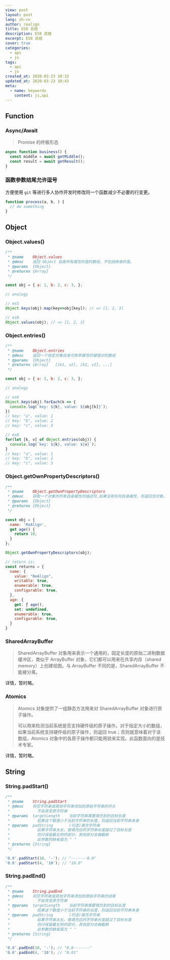 ```yaml
---
view: post
layout: post
lang: zh-cn
author: realign
title: ES8 总结
description: ES8 总结
excerpt: ES8 总结
cover: true
categories:
  - api
  - js
tags:
  - api
  - js
created_at: 2020-03-23 10:32
updated_at: 2020-03-23 10:43
meta:
  - name: keywords
    content: js,api
---
```


## Function

### Async/Await

> Promise 的终极形态

```js
async function business() {
  const middle = await getMiddle();
  const result = await getResult();
}
```

### 函数参数结尾允许逗号

方便使用 `git` 等进行多人协作开发时修改同一个函数减少不必要的行变更。

```js
function process(a, b, ) {
  // do something
}
```

## Object

### Object.values()

```js
/**
 * @name    Object.values
 * @desc    返回 Object 自身所有属性的值的数组，不包括继承的值。
 * @params  {Object}
 * @returns {Array}
 */

const obj = { a: 1, b: 2, c: 3, };

// analogy

// es5
Object.keys(obj).map(key=>obj[key]); // => [1, 2, 3]

// es8
Object.values(obj); // => [1, 2, 3]
```

### Object.entries()

```js
/**
 * @name    Object.entries
 * @desc    返回一个给定对象自身可枚举属性的键值对的数组
 * @params  {Object}
 * @returns {Array}   [[k1, v2], [k2, v2], ...]
 */

const obj = { a: 1, b: 2, c: 3, };

// analogy

// es6
Object.keys(obj).forEach(k => {
  console.log(`key: ${k}, value: ${obj[k]}`);
})
// key: "a", value: 1
// key: "b", value: 2
// key: "c", value: 3

// es8
for(let [k, v] of Object.entries(obj)) {
  console.log(`key: ${k}, value: ${v}`);
}
// key: "a", value: 1
// key: "b", value: 2
// key: "c", value: 3
```

### Object.getOwnPropertyDescriptors()

```js
/**
 * @name    Object.getOwnPropertyDescriptors
 * @desc    获取一个对象的所有自身属性的描述符,如果没有任何自身属性，则返回空对象。
 * @params  {Object}
 * @returns {Object}
 */

const obj = {
  name: 'ReAlign',
  get age() {
    return 18;
  }
};

Object.getOwnPropertyDescriptors(obj);

// return is:
const returns = {
  name: {
    value: "ReAlign",
    writable: true,
    enumerable: true,
    configurable: true,
  },
  age: {
    get: ƒ age(),
    set: undefined,
    enumerable: true,
    configurable: true,
  }
}
```

### SharedArrayBuffer

> SharedArrayBuffer 对象用来表示一个通用的，固定长度的原始二进制数据缓冲区，类似于 ArrayBuffer 对象，它们都可以用来在共享内存（shared memory）上创建视图。与 ArrayBuffer 不同的是，SharedArrayBuffer 不能被分离。

详情，暂时略。

### Atomics

> Atomics 对象提供了一组静态方法用来对 SharedArrayBuffer 对象进行原子操作。
>
> 可以用来检测当前系统是否支持硬件级的原子操作。对于指定大小的数组，如果当前系统支持硬件级的原子操作，则返回 true；否则就意味着对于该数组，Atomics 对象中的各原子操作都只能用锁来实现。此函数面向的是技术专家。

详情，暂时略。

## String

### String.padStart()

```js
/**
 * @name    String.padStart
 * @desc    将空字符串或其他字符串添加到原始字符串的开头
 *            不会改变原字符串
 * @params  targetLength    当前字符串需要填充到的目标长度
 *            如果这个数值小于当前字符串的长度，则返回当前字符串本身
 * @params  padString       (可选)填充字符串
 *            如果字符串太长，使填充后的字符串长度超过了目标长度
 *            则只保留最左侧的部分，其他部分会被截断
 *            此参数的缺省值为 " "
 * @returns {String}
 */

'0.0'.padStart(10, '-'); // "-------0.0"
'0.0'.padStart(4, '10'); // "10.0"
```

### String.padEnd()

```js
/**
 * @name    String.padEnd
 * @desc    将空字符串或其他字符串添加到原始字符串的结尾
 *            不会改变原字符串
 * @params  targetLength    当前字符串需要填充到的目标长度
 *            如果这个数值小于当前字符串的长度，则返回当前字符串本身
 * @params  padString       (可选)填充字符串
 *            如果字符串太长，使填充后的字符串长度超过了目标长度
 *            则只保留最左侧的部分，其他部分会被截断
 *            此参数的缺省值为 " "
 * @returns {String}
 */

'0.0'.padEnd(10, '-'); // "0.0-------"
'0.0'.padEnd(4, '10'); // "0.01"
```
